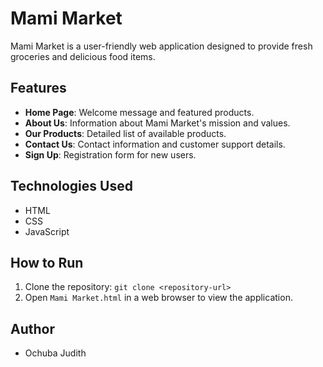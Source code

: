 # Mami Market

Mami Market is a user-friendly web application designed to provide fresh groceries and delicious food items. 

## Features
- **Home Page**: Welcome message and featured products.
- **About Us**: Information about Mami Market's mission and values.
- **Our Products**: Detailed list of available products.
- **Contact Us**: Contact information and customer support details.
- **Sign Up**: Registration form for new users.

## Technologies Used
- HTML
- CSS
- JavaScript

## How to Run
1. Clone the repository: `git clone <repository-url>`
2. Open `Mami Market.html` in a web browser to view the application.

## Author
- Ochuba Judith

